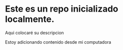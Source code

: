 # Este es un repo inicializado localmente.

Aqui colocaré su descripcion


Estoy adicionando contenido desde mi computadora
